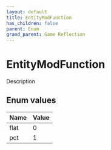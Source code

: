 ```yaml
---
layout: default
title: EntityModFunction
has_children: false
parent: Enum
grand_parent: Game Reflection
---
```

# EntityModFunction
Description 

## Enum values

| Name | Value |
|:----------|:--------------|
| flat | 0 |
| pct | 1 |

